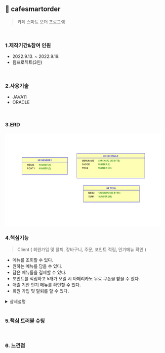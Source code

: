## :pushpin: cafesmartorder
>카페 스마트 오더 프로그램 


</br>

### 1.제작기간&참여 인원
* 2022.9.13. ~ 2022.9.19.   
* 팀프로젝트(3인)

</br>

### 2.사용기술
* JAVA11   
* ORACLE

</br>

### 3.ERD
<img src="img/ERD.jpg" width="600" height="300">

</br>

### 4.핵심기능

>Client ( 회원가입 및 탈퇴, 장바구니, 주문, 포인트 적립, 인기메뉴 확인 )   
- 메뉴를 조회할 수 있다.
- 원하는 메뉴를 담을 수 있다.
- 담은 메뉴들을 결제할 수 있다.
- 포인트를 적립하고 5개가 모일 시 아메리카노 무료 쿠폰을 받을 수 있다.
- 매출 기반 인기 메뉴를 확인할 수 있다.
- 회원 가입 및 탈퇴를 할 수 있다.

<details>
<summary>상세설명</summary>
</br>

4-1. 전체흐름
</br>

<img src="img/프로젝트구조.png" width="600" height="300">
</br>
</br>

4-2. 메인 화면
</br>

<img src="img/Main.png" width="600" height="300">
</br>
</br>

4-3. 회원가입 및 탈퇴
</br>

<img src="img/Member.png" width="600" height="300">
</br>
</br>

4-4. 주문
</br>

<img src="img/Order.png" width="600" height="300">
</br>
</br>

4-5. 포인트 적립 및 결제
</br>

<img src="img/Pay.png" width="600" height="300">
</br>
</br>

4-6. 유효성 검사
</br>

<img src="img/validations.png" width="600" height="300">
</br>
</br>



</details>

</br>

### 5.핵심 트러블 슈팅


</br>

### 6. 느낀점


